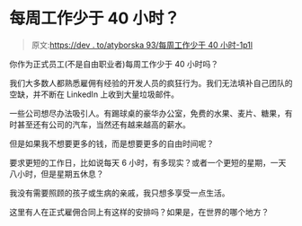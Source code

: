 # 每周工作少于 40 小时？

> 原文:[https://dev . to/atyborska 93/每周工作少于 40 小时-1p1l](https://dev.to/atyborska93/working-less-than-40h-a-week-1p1l)

你作为正式员工(不是自由职业者)每周工作少于 40 小时吗？

我们大多数人都熟悉雇佣有经验的开发人员的疯狂行为。我们无法填补自己团队的空缺，并不断在 LinkedIn 上收到大量垃圾邮件。

一些公司想尽办法吸引人。有踢球桌的豪华办公室，免费的水果、麦片、糖果，有时甚至还有公司的汽车，当然还有越来越高的薪水。

但是如果我不想要更多的钱，而是想要更多的自由时间呢？

要求更短的工作日，比如说每天 6 小时，有多现实？或者一个更短的星期，一天八小时，但是星期五休息？

我没有需要照顾的孩子或生病的亲戚，我只想多享受一点生活。

这里有人在正式雇佣合同上有这样的安排吗？如果是，在世界的哪个地方？